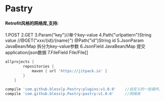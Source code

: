 # Pastry 
#### Retrofit风格的网络库,支持:
1.POST
2.GET
3.Param("key")//单个key-value
4.Path("urlpattern")String value //@GET("xxx/{id}/{name}") @Path("id")String id
5.JsonParam JavaBean/Map 拆分为key-value参数	
6.JsonField JavaBean/Map 提交 application/json数据
7.FileField File/File[]
```groovy
allprojects {
		repositories {
			maven { url 'https://jitpack.io' }
		}
	}
```
```groovy
compile 'com.github.blesslp.Pastry:plugins:v1.0.0'    //自定义的一些插件,日志打印,Rxjava适配等
compile 'com.github.blesslp.Pastry:pastry:v1.0.0'     //网络库
```
